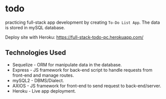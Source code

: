 # todo
practicing full-stack app development by creating ``` To-Do List App ```. The data is stored in mySQL database.

Deploy site with Heroku: https://full-stack-todo-pc.herokuapp.com/


## Technologies Used

* Sequelize - ORM for manipulate data in the database.
* Express - JS framework for back-end script to handle requests from front-end and manage routes.
* mySQL2 - DBMS/Dialect.
* AXIOS - JS framework for front-end to send request to back-end/server.
* Heroku - Live app deployment.

